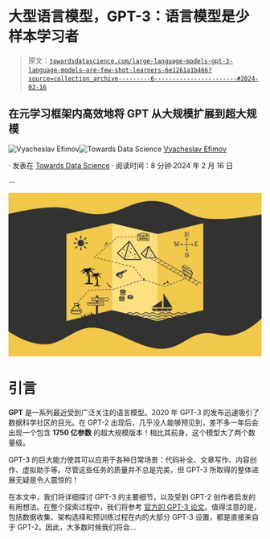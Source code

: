 # 大型语言模型，GPT-3：语言模型是少样本学习者

> 原文：[`towardsdatascience.com/large-language-models-gpt-3-language-models-are-few-shot-learners-6e1261a1b466?source=collection_archive---------6-----------------------#2024-02-16`](https://towardsdatascience.com/large-language-models-gpt-3-language-models-are-few-shot-learners-6e1261a1b466?source=collection_archive---------6-----------------------#2024-02-16)

## 在元学习框架内高效地将 GPT 从大规模扩展到超大规模

[](https://medium.com/@slavahead?source=post_page---byline--6e1261a1b466--------------------------------)![Vyacheslav Efimov](https://medium.com/@slavahead?source=post_page---byline--6e1261a1b466--------------------------------)[](https://towardsdatascience.com/?source=post_page---byline--6e1261a1b466--------------------------------)![Towards Data Science](https://towardsdatascience.com/?source=post_page---byline--6e1261a1b466--------------------------------) [Vyacheslav Efimov](https://medium.com/@slavahead?source=post_page---byline--6e1261a1b466--------------------------------)

· 发表在 [Towards Data Science](https://towardsdatascience.com/?source=post_page---byline--6e1261a1b466--------------------------------) · 阅读时间：8 分钟·2024 年 2 月 16 日

--

![](img/232803ab4c437443653fc59767adaf6f.png)

# 引言

**GPT** 是一系列最近受到广泛关注的语言模型。2020 年 GPT-3 的发布迅速吸引了数据科学社区的目光。在 GPT-2 出现后，几乎没人能够预见到，差不多一年后会出现一个包含 **1750 亿参数** 的超大规模版本！相比其前身，这个模型大了两个数量级。

GPT-3 的巨大能力使其可以应用于各种日常场景：代码补全、文章写作、内容创作、虚拟助手等。尽管这些任务的质量并不总是完美，但 GPT-3 所取得的整体进展无疑是令人震惊的！

在本文中，我们将详细探讨 GPT-3 的主要细节，以及受到 GPT-2 创作者启发的有用想法。在整个探索过程中，我们将参考 [官方的 GPT-3 论文](https://arxiv.org/pdf/2005.14165.pdf)。值得注意的是，包括数据收集、架构选择和预训练过程在内的大部分 GPT-3 设置，都是直接来自于 GPT-2。因此，大多数时候我们将会…

